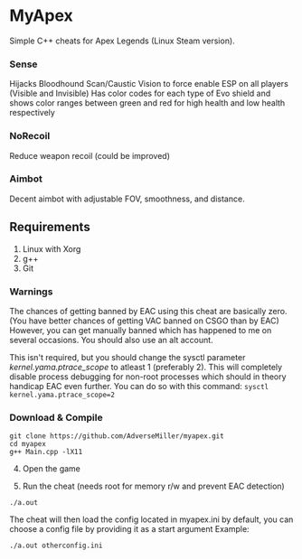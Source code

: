 # MyApex
Simple C++ cheats for Apex Legends (Linux Steam version).

### Sense 
Hijacks Bloodhound Scan/Caustic Vision to force enable ESP on all players (Visible and Invisible)
Has color codes for each type of Evo shield and shows color ranges between green and red for high health and low health respectively


### NoRecoil
Reduce weapon recoil (could be improved)


### Aimbot
Decent aimbot with adjustable FOV, smoothness, and distance.

## Requirements
1. Linux with Xorg
2. g++
3. Git

### Warnings
The chances of getting banned by EAC using this cheat are basically zero. (You have better chances of getting VAC banned on CSGO than by EAC)
However, you can get manually banned which has happened to me on several occasions.
You should also use an alt account. 

This isn't required, but you should change the sysctl parameter *kernel.yama.ptrace_scope* to atleast 1 (preferably 2).
This will completely disable process debugging for non-root processes which should in theory handicap EAC even further.
You can do so with this command: ```sysctl kernel.yama.ptrace_scope=2```

### Download & Compile

```
git clone https://github.com/AdverseMiller/myapex.git
cd myapex
g++ Main.cpp -lX11
```

4. Open the game

5. Run the cheat (needs root for memory r/w and prevent EAC detection)
```
./a.out
```

The cheat will then load the config located in myapex.ini by default, you can choose a config file by providing it as a start argument
Example:
```
./a.out otherconfig.ini
```













